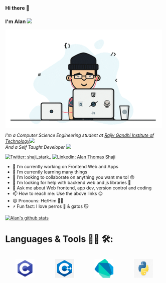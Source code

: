 ### Hi there 👋
### I'm Alan <img src="https://media.giphy.com/media/vOX78lMCTEgZa/giphy.gif" width="50">

<img align='center' src="justagif.gif" width="500">

<p><em>I'm a Computer Science Engineering student at <a href="http://www.rit.ac.in">Rajiv Gandhi Institute of Technology</a><img src="https://media.giphy.com/media/fYSnHlufseco8Fh93Z/giphy.gif" width="30"></br>And a Self Taught Developer <img src="https://media.giphy.com/media/WUlplcMpOCEmTGBtBW/giphy.gif" width="30"> 
</em></p>

[![Twitter: shaji_stark_](https://img.shields.io/twitter/follow/shaji_stark_?style=social)](https://twitter.com/shaji_stark_)
[![Linkedin: Alan Thomas Shaji](https://img.shields.io/badge/Alan-Thomas-Shaji?style=flat-square&logo=Linkedin&logoColor=white&link=https://www.linkedin.com/in/alan-thomas-shaji)](https://www.linkedin.com/in/alan-thomas-shaji)


- 🔭 I’m currently working on Frontend Web and Apps
- 🌱 I’m currently learning many things 
- 👯 I’m looking to collaborate on anything you want me to! 😜
- 🤔 I’m looking for help with backend web and js libraries 🤔
- 💬 Ask me about Web frontend, app dev, version control and coding 
- 📫 How to reach me: Use the above links 😌
- 😄 Pronouns: He/Him 🏳️‍🌈
- ⚡ Fun fact: I love perros 🐶 & gatos 🐱

[![Alan's github stats](https://github-readme-stats.vercel.app/api?username=shaji-stark&theme=dark&show_icons=true)](https://github.com/anuraghazra/github-readme-stats)



# Languages & Tools 👨‍💻 🛠:
</br>
<div style="display: flex; justify-content: space-around">
<img align="left" alt="C" src="images\c.webp" width="60px" />  
<img align="left" alt="Cpp" src="images\cpp.png" width="60px" />
<img align="left" alt="C" src="images\dart.png" width="60px" />  
<img align="left" alt="Cpp" src="images\python.jpg" width="60px" />
</div>

